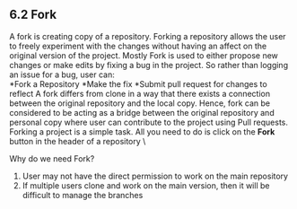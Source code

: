 ## 6.2 Fork
A fork is creating copy of a repository. Forking a repository allows the user to 
freely experiment with the changes without having an affect on the original
version of the project. Mostly Fork is used to either propose new changes or make edits
by fixing a bug in the project. So rather than logging an issue for a bug, user can:\
*Fork a Repository
*Make the fix
*Submit pull request for changes to reflect
A fork differs from clone in a way that there exists a connection between
the original repository and the local copy. Hence, fork can be considered to
be acting as a bridge between the original repository and personal copy
where user can contribute to the project using Pull requests.
Forking a project is a simple task. All you need to do is click on the **Fork** button
in the header of a repository \

Why do we need Fork?
1. User may not have the direct permission to work on the main repository
2. If multiple users clone and work on the main version, then it will be
difficult to manage the branches

